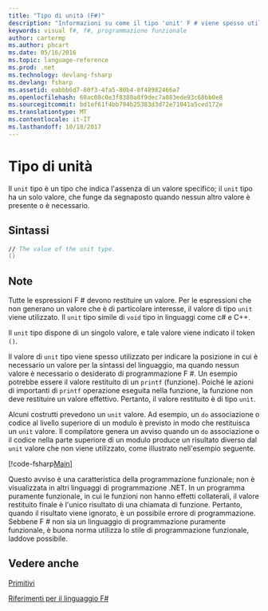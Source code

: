 ```yaml
---
title: "Tipo di unità (F#)"
description: "Informazioni su come il tipo 'unit' F # viene spesso utilizzato per indicare la posizione in cui è necessario un valore per la sintassi del linguaggio quando il valore non è necessario o desiderato."
keywords: visual f#, f#, programmazione funzionale
author: cartermp
ms.author: phcart
ms.date: 05/16/2016
ms.topic: language-reference
ms.prod: .net
ms.technology: devlang-fsharp
ms.devlang: fsharp
ms.assetid: eabbb6d7-80f3-4fa5-80b4-0f48982466a7
ms.openlocfilehash: 60ac08c0e3f8380a8f9dec7a083ede93c68bb0e8
ms.sourcegitcommit: bd1ef61f4bb794b25383d3d72e71041a5ced172e
ms.translationtype: MT
ms.contentlocale: it-IT
ms.lasthandoff: 10/18/2017
---
```

# <a name="unit-type"></a>Tipo di unità

Il `unit` tipo è un tipo che indica l'assenza di un valore specifico; il `unit` tipo ha un solo valore, che funge da segnaposto quando nessun altro valore è presente o è necessario.


## <a name="syntax"></a>Sintassi

```fsharp
// The value of the unit type.
()
```

## <a name="remarks"></a>Note
Tutte le espressioni F # devono restituire un valore. Per le espressioni che non generano un valore che è di particolare interesse, il valore di tipo `unit` viene utilizzato. Il `unit` tipo simile di `void` tipo in linguaggi come c# e C++.

Il `unit` tipo dispone di un singolo valore, e tale valore viene indicato il token `()`.

Il valore di `unit` tipo viene spesso utilizzato per indicare la posizione in cui è necessario un valore per la sintassi del linguaggio, ma quando nessun valore è necessario o desiderato di programmazione F #. Un esempio potrebbe essere il valore restituito di un `printf` (funzione). Poiché le azioni di importanti di `printf` operazione eseguita nella funzione, la funzione non deve restituire un valore effettivo. Pertanto, il valore restituito è di tipo `unit`.

Alcuni costrutti prevedono un `unit` valore. Ad esempio, un `do` associazione o codice al livello superiore di un modulo è previsto in modo che restituisca un `unit` valore. Il compilatore genera un avviso quando un `do` associazione o il codice nella parte superiore di un modulo produce un risultato diverso dal `unit` valore che non viene utilizzato, come illustrato nell'esempio seguente.

[!code-fsharp[Main](../../../samples/snippets/fsharp/lang-ref-1/snippet901.fs)]

Questo avviso è una caratteristica della programmazione funzionale; non è visualizzata in altri linguaggi di programmazione .NET. In un programma puramente funzionale, in cui le funzioni non hanno effetti collaterali, il valore restituito finale è l'unico risultato di una chiamata di funzione. Pertanto, quando il risultato viene ignorato, è un possibile errore di programmazione. Sebbene F # non sia un linguaggio di programmazione puramente funzionale, è buona norma utilizza lo stile di programmazione funzionale, laddove possibile.

## <a name="see-also"></a>Vedere anche
[Primitivi](primitive-types.md)

[Riferimenti per il linguaggio F#](index.md)
